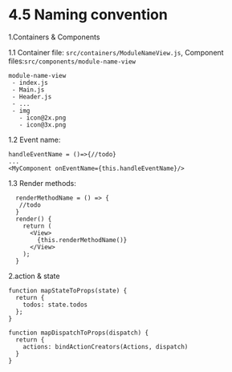 # 4.5 Naming convention

1.Containers & Components

1.1 Container file: ```src/containers/ModuleNameView.js```, Component files:```src/components/module-name-view```
```
module-name-view
 - index.js
 - Main.js
 - Header.js
 - ...
 - img
   - icon@2x.png
   - icon@3x.png
```

1.2 Event name: 

```
handleEventName = ()=>{//todo}
...
<MyComponent onEventName={this.handleEventName}/>
```

1.3 Render methods:

```
  renderMethodName = () => {
   //todo
  }
  render() {
    return (
      <View>
        {this.renderMethodName()}
      </View>
    );
  }
````

2.action & state

```
function mapStateToProps(state) {
  return {
    todos: state.todos
  };
}

function mapDispatchToProps(dispatch) {
  return {
    actions: bindActionCreators(Actions, dispatch)
  }
}
```